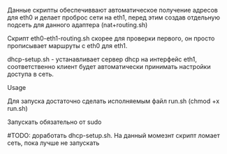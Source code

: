 Данные скрипты обеспечиввают автоматическое получение адресов для eth0 и делает проброс сети на eth1, перед этим создав отдельную подсеть для данного адаптера (nat+routing.sh)

Cкрипт eth0-eth1-routing.sh скорее для проверки первого, он просто прописывает маршруты с eth0 для eth1. 

dhcp-setup.sh - устанавливает сервер dhcp на интерфейс eth1, соответственно клиент будет автоматически принимать настройки доступа в сеть.

Usage

Для запуска достаточно сделать исполняемым файл run.sh
(chmod +x run.sh)

Запускать обязательно от sudo

#TODO:
доработать dhcp-setup.sh. На данный момезнт скрипт ломает сеть, пока лучше не запускать